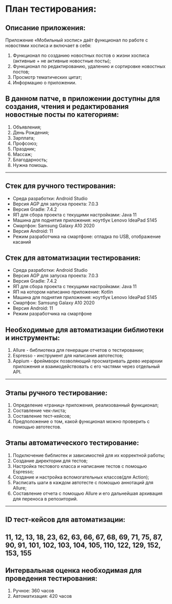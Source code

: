 # План тестирования:

## Описание приложения:
Приложение «Мобильный хоспис» даёт функционал по работе с новостями хосписа и включает в себя:
1. Функционал по созданию новостных постов о жизни хосписа (активные + не активные новостные посты);
2. Функционал по редактированию, удалению и сортировке новостных постов;
3. Просмотр тематических цитат;
4. Информацию о приложении.

## В данном патче, в приложении доступны для создания, чтения и редактирования новостные посты по категориям:
1. Объявления;
2. День Рождения;
3. Зарплата;
4. Профсоюз;
5. Праздник;
6. Массаж;
7. Благодарность;
8. Нужна помощь.
--------------------------------------------------------------------------------------------------
## Стек для ручного тестирования:
- Среда разработки: Android Studio
- Версия AGP для запуска проекта: 7.0.3
- Версия Gradle: 7.4.2
- ЯП для сбора проекта с текущими настройками: Java 11
- Машина для поднятия приложения: ноутбук Lenovo IdeaPad S145
- Смартфон: Samsung Galaxy A10 2020
- Версия Android: 11
- Режим разработчика на смартфоне: отладка по USB, отображение касаний

## Стек для автоматизации тестирования:
- Среда разработки: Android Studio
- Версия AGP для запуска проекта: 7.0.3
- Версия Gradle: 7.4.2
- ЯП для сбора проекта с текущими настройками: Java 11
- ЯП на котором написанно приложение: Kotlin
- Машина для поднятия приложения: ноутбук Lenovo IdeaPad S145
- Смартфон: Samsung Galaxy A10 2020
- Версия Android: 11
- Режим разработчика на смартфоне

## Необходимые для автоматизации библиотеки и инструменты: 
1. Allure - библиотека для генерации отчетов о тестировании;
2. Espresso - инструмент для написания автотестов;
3. Appium - фреймворк позволяющий просматривать древо иерархии приложения и взаимодействовать с его
частями через отдельный API. 
--------------------------------------------------------------------------------------------------
## Этапы ручного тестирование:
1. Определение «границ» приложения, реализованный функционал;
2. Составление чек-листа;
3. Составление тест-кейсов;
4. Предположение о том, какой функционал можно проверить с помощью автотестов.

## Этапы автоматического тестирование:
1. Подключение библиотек и зависимостей для их корректной работы;
2. Создание директории для тестов;
3. Настройка тестового класса и написание тестов с помощью Espresso;
4. Создание и настройка вспомогательных классов(для Action);
5. Расписать шаги в каждом автотесте с помощью аннотаций для Allure;
6. Составление отчета с помощью Allure и его дальнейшая архивация для переноса в репозиторий.
--------------------------------------------------------------------------------------------------
## ID тест-кейсов для автоматизации:
 11, 12, 13, 18, 23, 62, 63, 66, 67, 68, 69, 71, 75, 87, 90, 91, 101, 102, 103, 104, 105, 110, 122, 129, 152, 
 153, 155
--------------------------------------------------------------------------------------------------
## Интервальная оценка необходимая для проведения тестирования:
1. Ручное: 360 часов
2. Автоматизация: 420 часов
